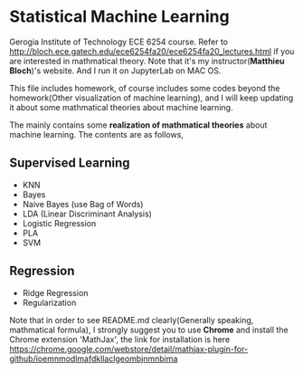# Statistical Machine Learning

Gerogia Institute of Technology ECE 6254 course. Refer to http://bloch.ece.gatech.edu/ece6254fa20/ece6254fa20_lectures.html
if you are interested in mathmatical theory. Note that it's my instructor(**Matthieu Bloch**)'s website. And I run it on JupyterLab on MAC OS.

This file includes homework, of course includes some codes beyond the homework(Other visualization of machine learning), and I
will keep updating it about some mathmatical theories about machine learning.

The mainly contains some **realization of mathmatical theories** about machine learning. The contents are as follows,
## Supervised Learning
* KNN
* Bayes
* Naive Bayes (use Bag of Words)
* LDA (Linear Discriminant Analysis)
* Logistic Regression
* PLA
* SVM

## Regression
* Ridge Regression
* Regularization


Note that in order to see README.md clearly(Generally speaking, mathmatical formula), I strongly suggest you to use **Chrome** and install the 
Chrome extension 'MathJax', the link for installation is here 
https://chrome.google.com/webstore/detail/mathjax-plugin-for-github/ioemnmodlmafdkllaclgeombjnmnbima
